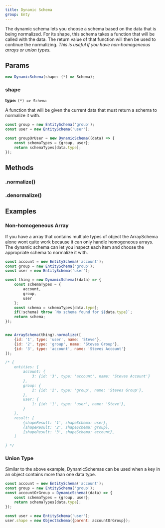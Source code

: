 ```yaml
---
title: Dynamic Schema
group: Enty
---
```


The dynamic schema lets you choose a schema based on the data that is being normalized. 
For its shape, this schema takes a function that will be called with the data. The return value of
that function will then be used to continue the normalizing. _This is useful if you have 
non-homogeneous arrays or union types._

## Params
```js
new DynamicSchema(shape: (*) => Schema);
```

### shape 
**type:** `(*) => Schema`  

A function that will be given the current data that must return a schema to 
normalize it with.

```js
const group = new EntitySchema('group');
const user = new EntitySchema('user');

const groupOrUser = new DynamicSchema((data) => {
    const schemaTypes = {group, user};
    return schemaTypes[data.type];
});
```


## Methods

### .normalize()
<Normalize />

### .denormalize()
<Denormalize />


## Examples

### Non-homogeneous Array
If you have a array that contains multiple types of object the ArraySchema alone wont quite work
because it can only handle homogeneous arrays. The dynamic schema can let you inspect each item
and choose the appropriate schema to normalize it with.

```js
const account = new EntitySchema('account');
const group = new EntitySchema('group');
const user = new EntitySchema('user');

const thing = new DynamicSchema((data) => {
    const schemaTypes = {
        account,
        group,
        user
    };
    const schema = schemaTypes[data.type];
    if(!schema) throw `No schema found for ${data.type}`;
    return schema;
});


new ArraySchema(thing).normalize([
    {id: '1', type: 'user', name: 'Steve'},
    {id: '2', type: 'group', name: 'Steves Group'},
    {id: '3', type: 'account', name: 'Steves Account'}
]);

/* {
    entities: {
        account: {
            3: {id: '3', type: 'account', name: 'Steves Account'}
        },
        group: {
            2: {id: '2', type: 'group', name: 'Steves Group'},
        },
        user: {
            1: {id: '1', type: 'user', name: 'Steve'},
        }
    },
    result: [
        {shapeResult: '1', shapeSchema: user},
        {shapeResult: '2', shapeSchema: group},
        {shapeResult: '3', shapeSchema: account},
    ]

} */
```



### Union Type
Similar to the above example, DynamicSchemas can be used when a key in an object
contains more than one data type.

```js
const account = new EntitySchema('account');
const group = new EntitySchema('group');
const accountOrGroup = DynamicSchema((data) => {
    const schemaTypes = {group, user};
    return schemaTypes[data.type];
});

const user = new EntitySchema('user');
user.shape = new ObjectSchema({parent: accountOrGroup});
```

